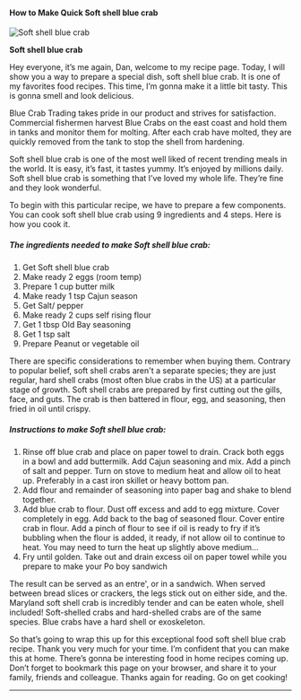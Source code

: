             

#### How to Make Quick Soft shell blue crab

![Soft shell blue crab](https://img-global.cpcdn.com/recipes/88d5a71b7facc894/751x532cq70/soft-shell-blue-crab-recipe-main-photo.jpg)

**Soft shell blue crab**

Hey everyone, it’s me again, Dan, welcome to my recipe page. Today, I will show you a way to prepare a special dish, soft shell blue crab. It is one of my favorites food recipes. This time, I’m gonna make it a little bit tasty. This is gonna smell and look delicious.

Blue Crab Trading takes pride in our product and strives for satisfaction. Commercial fishermen harvest Blue Crabs on the east coast and hold them in tanks and monitor them for molting. After each crab have molted, they are quickly removed from the tank to stop the shell from hardening.

Soft shell blue crab is one of the most well liked of recent trending meals in the world. It is easy, it’s fast, it tastes yummy. It’s enjoyed by millions daily. Soft shell blue crab is something that I’ve loved my whole life. They’re fine and they look wonderful.

To begin with this particular recipe, we have to prepare a few components. You can cook soft shell blue crab using 9 ingredients and 4 steps. Here is how you cook it.

##### The ingredients needed to make Soft shell blue crab:

1.  Get Soft shell blue crab
2.  Make ready 2 eggs (room temp)
3.  Prepare 1 cup butter milk
4.  Make ready 1 tsp Cajun season
5.  Get Salt/ pepper
6.  Make ready 2 cups self rising flour
7.  Get 1 tbsp Old Bay seasoning
8.  Get 1 tsp salt
9.  Prepare Peanut or vegetable oil

There are specific considerations to remember when buying them. Contrary to popular belief, soft shell crabs aren't a separate species; they are just regular, hard shell crabs (most often blue crabs in the US) at a particular stage of growth. Soft shell crabs are prepared by first cutting out the gills, face, and guts. The crab is then battered in flour, egg, and seasoning, then fried in oil until crispy.

##### Instructions to make Soft shell blue crab:

1.  Rinse off blue crab and place on paper towel to drain. Crack both eggs in a bowl and add buttermilk. Add Cajun seasoning and mix. Add a pinch of salt and pepper. Turn on stove to medium heat and allow oil to heat up. Preferably in a cast iron skillet or heavy bottom pan.
2.  Add flour and remainder of seasoning into paper bag and shake to blend together.
3.  Add blue crab to flour. Dust off excess and add to egg mixture. Cover completely in egg. Add back to the bag of seasoned flour. Cover entire crab in flour. Add a pinch of flour to see if oil is ready to fry if it’s bubbling when the flour is added, it ready, if not allow oil to continue to heat. You may need to turn the heat up slightly above medium…
4.  Fry until golden. Take out and drain excess oil on paper towel while you prepare to make your Po boy sandwich

The result can be served as an entre', or in a sandwich. When served between bread slices or crackers, the legs stick out on either side, and the. Maryland soft shell crab is incredibly tender and can be eaten whole, shell included! Soft-shelled crabs and hard-shelled crabs are of the same species. Blue crabs have a hard shell or exoskeleton.

So that’s going to wrap this up for this exceptional food soft shell blue crab recipe. Thank you very much for your time. I’m confident that you can make this at home. There’s gonna be interesting food in home recipes coming up. Don’t forget to bookmark this page on your browser, and share it to your family, friends and colleague. Thanks again for reading. Go on get cooking!

* * *